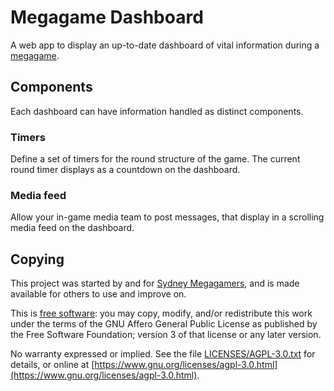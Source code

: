 # Megagame Dashboard

A web app to display an up-to-date dashboard of vital information during a [megagame](https://sydneymegagamers.com/whats-a-megagame/).

## Components

Each dashboard can have information handled as distinct components.

### Timers

Define a set of timers for the round structure of the game. The current round timer displays as a countdown on the dashboard.

### Media feed

Allow your in-game media team to post messages, that display in a scrolling media feed on the dashboard.


## Copying

This project was started by and for [Sydney Megagamers](https://sydneymegagamers.com/), and is made available for others to use and improve on.

This is [free software](https://www.gnu.org/philosophy/free-sw.html):
you may copy, modify, and/or redistribute this work under the terms of the
GNU Affero General Public License as published by the Free Software
Foundation; version 3 of that license or any later version.

No warranty expressed or implied. See the file
[LICENSES/AGPL-3.0.txt](LICENSES/AGPL-3.0.txt) for details, or online at
[https://www.gnu.org/licenses/agpl-3.0.html](https://www.gnu.org/licenses/agpl-3.0.html).


[comment]: <> (This document is formatted as Markdown.)
[comment]: <> (You can follow https://www.markdownguide.org/ for syntax.)
[comment]: <> (This can be read as plain text or rendered to other formats.)

[comment]: <> (Local variables:)
[comment]: <> (coding: utf-8)
[comment]: <> (mode: text)
[comment]: <> (mode: markdown)
[comment]: <> (End:)
[comment]: <> (vim: fileencoding=utf-8 filetype=markdown )

